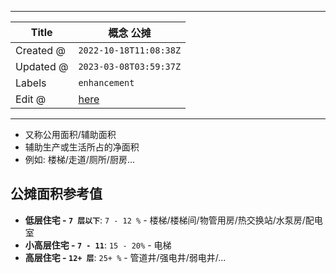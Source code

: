 -----

| Title     | 概念 公摊                                           |
| --------- | ----------------------------------------------- |
| Created @ | `2022-10-18T11:08:38Z`                          |
| Updated @ | `2023-03-08T03:59:37Z`                          |
| Labels    | `enhancement`                                   |
| Edit @    | [here](https://github.com/junxnone/F/issues/15) |

-----

  - 又称公用面积/辅助面积
  - 辅助生产或生活所占的净面积
  - 例如: 楼梯/走道/厕所/厨房...

## 公摊面积参考值

  - **低层住宅 - `7 层以下`**: `7 - 12 %` - 楼梯/楼梯间/物管用房/热交换站/水泵房/配电室
  - **小高层住宅 - `7 - 11`**: `15 - 20%` - 电梯
  - **高层住宅 - `12+ 层`**: `25+ %` - 管道井/强电井/弱电井/...
